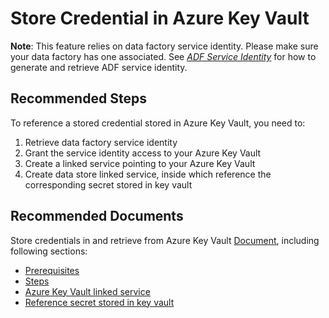 <properties
	pageTitle="Store credentials in Azure Key Vault"
	description="Store credentials for data store and computes in AKV"
	infoBubbleText=""
	authors="chez-charlie"
	ms.author="chez"
	articleId="e77e0014-d0cb-4d49-a8e5-b5fc904811c2"
	diagnosticScenario=""
	selfHelpType="generic"
	supportTopicIds="32629445"
	resourceTags=""
	productPesIds="15613"
	cloudEnvironments="public, Fairfax"
/>

# Store Credential in Azure Key Vault

__Note__: This feature relies on data factory service identity. Please make sure your data factory has one associated. See [_ADF Service Identity_](https://docs.microsoft.com/azure/data-factory/data-factory-service-identity) for how to generate and retrieve ADF service identity.

## **Recommended Steps**

To reference a stored credential stored in Azure Key Vault, you need to:

1. Retrieve data factory service identity
1. Grant the service identity access to your Azure Key Vault
1. Create a linked service pointing to your Azure Key Vault
1. Create data store linked service, inside which reference the corresponding secret stored in key vault

## **Recommended Documents**

Store credentials in and retrieve from Azure Key Vault [Document](https://docs.microsoft.com/azure/data-factory/store-credentials-in-key-vault), including following sections: <br>

* [Prerequisites](https://docs.microsoft.com/azure/data-factory/store-credentials-in-key-vault#prerequisites) <br>
* [Steps](https://docs.microsoft.com/azure/data-factory/store-credentials-in-key-vault#steps) <br>
* [Azure Key Vault linked service](https://docs.microsoft.com/azure/data-factory/store-credentials-in-key-vault#azure-key-vault-linked-service) <br>
* [Reference secret stored in key vault](https://docs.microsoft.com/azure/data-factory/store-credentials-in-key-vault#reference-secret-stored-in-key-vault) <br>
